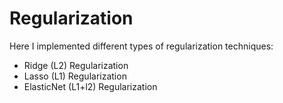 # Regularization
Here I implemented different types of regularization techniques:
- Ridge (L2) Regularization
- Lasso (L1) Regularization
- ElasticNet (L1+l2) Regularization
